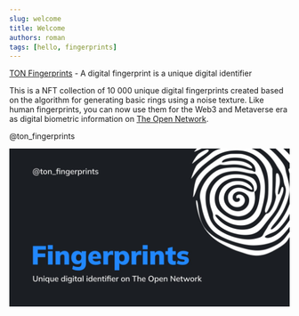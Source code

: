 ```yaml
---
slug: welcome
title: Welcome
authors: roman
tags: [hello, fingerprints]
---
```


[TON Fingerprints](https://nft.mir.one/fingerprints) - A digital fingerprint is a unique digital identifier

This is a NFT collection of 10 000 unique digital fingerprints created based on the algorithm for generating basic rings using a noise texture. Like human fingerprints, you can now use them for the Web3 and Metaverse era as digital biometric information on [The Open Network](https://t.me/toncoin).

@ton_fingerprints

![pic](pic.jpg)
